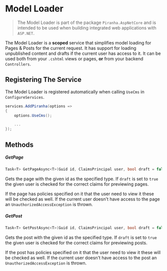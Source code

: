 # Model Loader

> The Model Loader is part of the package `Piranha.AspNetCore` and is intended to be used when building integrated web applications with `ASP.NET`.

The Model Loader is a **scoped** service that simplifies model loading for Pages & Posts for the current request. It has support for loading unpublished content and drafts if the current user has access to it. It can be used both from your `.cshtml` views or pages, **or** from your backend `Controllers`.

## Registering The Service

The Model Loader is registered automatically when calling `UseCms` in `ConfigureServices`.

~~~ csharp
services.AddPiranha(options =>
{
    options.UseCms();

    ...
});
~~~~

## Methods

##### GetPage

~~~ csharp
Task<T> GetPageAsync<T>(Guid id, ClaimsPrincipal user, bool draft = false) where T : PageBase;
~~~

Gets the page with the given id as the specified type. If `draft` is set to `true` the given user is checked for the correct claims for previewing pages.

If the page has policies specified on it that the user need to view it these will be checked as well. If the current user doesn't have access to the page an `UnauthorizedAccessException` is thrown.

##### GetPost

~~~ csharp
Task<T> GetPostAsync<T>(Guid id, ClaimsPrincipal user, bool draft = false) where T : PostBase;
~~~

Gets the post with the given id as the specified type. If `draft` is set to `true` the given user is checked for the correct claims for previewing posts.

If the post has policies specified on it that the user need to view it these will be checked as well. If the current user doesn't have access to the post an `UnauthorizedAccessException` is thrown.
